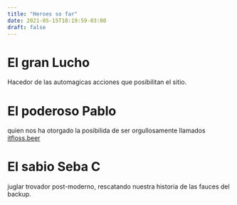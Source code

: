 ```yaml
---
title: "Heroes so far"
date: 2021-05-15T18:19:59-03:00
draft: false
---
```


# El gran Lucho
Hacedor de las automagicas acciones que posibilitan el sitio.

# El poderoso Pablo
quien nos ha otorgado la posibilida de ser orgullosamente llamados [itfloss.beer](https://itfloss.beer)

# El sabio Seba C
juglar trovador post-moderno, rescatando nuestra historia de las fauces del backup.
